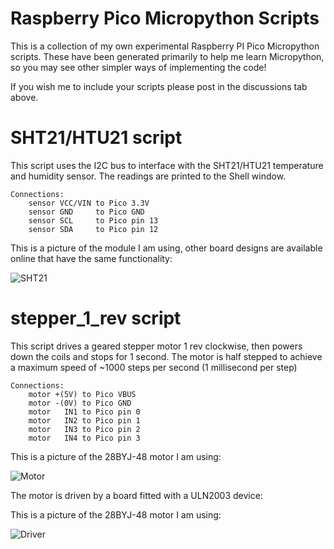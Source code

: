 # Raspberry Pico Micropython Scripts

This is a collection of my own experimental Raspberry PI Pico Micropython scripts. These have been generated primarily to help me learn Micropython, so you may see other simpler ways of implementing the code!

If you wish me to include your scripts please post in the discussions tab above.

# SHT21/HTU21 script

This script uses the I2C bus to interface with the SHT21/HTU21 temperature and humidity sensor. The readings are printed to the Shell window.
```
Connections:
    sensor VCC/VIN to Pico 3.3V
    sensor GND     to Pico GND
    sensor SCL     to Pico pin 13
    sensor SDA     to Pico pin 12
```
This is a picture of the module I am using, other board designs are available online that have the same functionality:


![SHT21](https://i.imgur.com/2buOhkE.png)

# stepper_1_rev script

This script drives a geared stepper motor 1 rev clockwise, then powers down the coils and stops for 1 second. The motor is half stepped to achieve a maximum speed of ~1000 steps per second (1 millisecond per step)
```
Connections:
    motor +(5V) to Pico VBUS
    motor -(0V) to Pico GND
    motor   IN1 to Pico pin 0
    motor   IN2 to Pico pin 1
    motor   IN3 to Pico pin 2
    motor   IN4 to Pico pin 3

```
This is a picture of the 28BYJ-48 motor I am using:

![Motor](https://i.imgur.com/rEpvvsX.png?1)

The motor is driven by a board fitted with a ULN2003 device:

This is a picture of the 28BYJ-48 motor I am using:

![Driver](https://i.imgur.com/OdMqjvX.png)
